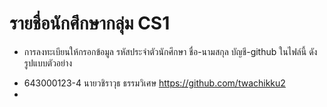 
# รายชื่อนักศึกษากลุ่ม CS1

- การลงทะเบียนให้กรอกข้อมูล รหัสประจำตัวนักศึกษา ชื่อ-นามสกุล  บัญชี-github ในไฟล์นี้ ดังรูปแบบตัวอย่าง

* 643000123-4 นายวชิราวุธ ธรรมวิเศษ https://github.com/twachikku2
*   
